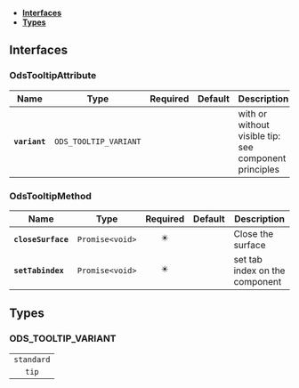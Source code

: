 * [**Interfaces**](#interfaces)
* [**Types**](#types)

## Interfaces

### OdsTooltipAttribute
|Name | Type | Required | Default | Description|
|---|---|:---:|---|---|
|**`variant`** | `ODS_TOOLTIP_VARIANT` |  |  | with or without visible tip: see component principles|

### OdsTooltipMethod
|Name | Type | Required | Default | Description|
|---|---|:---:|---|---|
|**`closeSurface`** | `Promise<void>` | ✴️ |  | Close the surface|
|**`setTabindex`** | `Promise<void>` | ✴️ |  | set tab index on the component|

## Types

### ODS_TOOLTIP_VARIANT
|  |
|:---:|
| `standard` |
| `tip` |